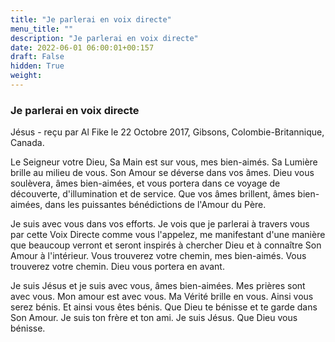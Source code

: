 ```yaml
---
title: "Je parlerai en voix directe"
menu_title: ""
description: "Je parlerai en voix directe"
date: 2022-06-01 06:00:01+00:157
draft: False
hidden: True
weight:
---
```

### Je parlerai en voix directe

Jésus - reçu par Al Fike le 22 Octobre 2017, Gibsons, Colombie-Britannique, Canada.

Le Seigneur votre Dieu, Sa Main est sur vous, mes bien-aimés. Sa Lumière brille au milieu de vous. Son Amour se déverse dans vos âmes. Dieu vous soulèvera, âmes bien-aimées, et vous portera dans ce voyage de découverte, d'illumination et de service. Que vos âmes brillent, âmes bien-aimées, dans les puissantes bénédictions de l'Amour du Père.

Je suis avec vous dans vos efforts. Je vois que je parlerai à travers vous par cette Voix Directe comme vous l'appelez, me manifestant d'une manière que beaucoup verront et seront inspirés à chercher Dieu et à connaître Son Amour à l'intérieur. Vous trouverez votre chemin, mes bien-aimés. Vous trouverez votre chemin. Dieu vous portera en avant.

Je suis Jésus et je suis avec vous, âmes bien-aimées. Mes prières sont avec vous. Mon amour est avec vous. Ma Vérité brille en vous. Ainsi vous serez bénis. Et ainsi vous êtes bénis. Que Dieu te bénisse et te garde dans Son Amour. Je suis ton frère et ton ami. Je suis Jésus. Que Dieu vous bénisse.
